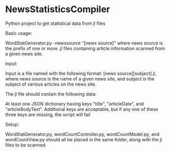 # NewsStatisticsCompiler
 Python project to get statistical data from jl files

Basic usage:

WordStatGenerator.py -newssource "[news source]" where news source is the prefix of one or more .jl files containing article information scanned from a given news site.

Input:

Input is a file named with the following format: [news source][subject].jl, where news source is the name of a given news site, and subject is the subject of various articles on the news site.

The jl file should contain the following data:

At least one JSON dictionary having keys "title", "articleDate", and "articleBodyText". Additional keys are acceptable, but if any one of these three keys are missing, the script will fail

Setup:

WordStatGenerator.py, wordCountController.py, wordCountModel.py, and wordCountView.py should all be placed in the same folder, along with the jl files to be scanned.

